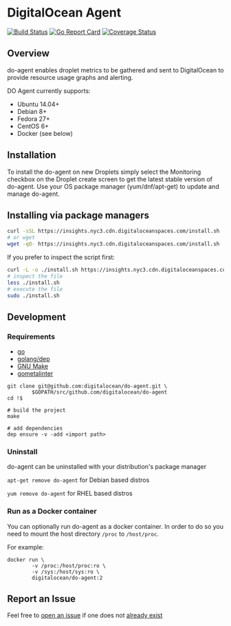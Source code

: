 # DigitalOcean Agent

[![Build
Status](https://travis-ci.org/digitalocean/do-agent.svg?branch=master)](https://travis-ci.org/digitalocean/do-agent)
[![Go Report Card](https://goreportcard.com/badge/github.com/digitalocean/do-agent)](https://goreportcard.com/report/github.com/digitalocean/do-agent)
[![Coverage Status](https://coveralls.io/repos/github/digitalocean/do-agent/badge.svg?branch=feat%2Fadd-coveralls-report)](https://coveralls.io/github/digitalocean/do-agent?branch=feat%2Fadd-coveralls-report)

## Overview
do-agent enables droplet metrics to be gathered and sent to DigitalOcean to provide resource usage graphs and alerting. 

DO Agent currently supports:
- Ubuntu 14.04+
- Debian 8+
- Fedora 27+
- CentOS 6+
- Docker (see below)

## Installation

To install the do-agent on new Droplets simply select the Monitoring checkbox on the Droplet create screen to get the latest stable version of do-agent. Use your OS package manager (yum/dnf/apt-get) to update and manage do-agent.

## Installing via package managers

```bash
curl -sSL https://insights.nyc3.cdn.digitaloceanspaces.com/install.sh | sudo bash
# or wget
wget -qO- https://insights.nyc3.cdn.digitaloceanspaces.com/install.sh | sudo bash
```

If you prefer to inspect the script first:

```bash
curl -L -o ./install.sh https://insights.nyc3.cdn.digitaloceanspaces.com/install.sh
# inspect the file
less ./install.sh
# execute the file
sudo ./install.sh
```

## Development

### Requirements

- [go](https://golang.org/dl/)
- [golang/dep](https://github.com/golang/dep#installation)
- [GNU Make](https://www.gnu.org/software/make/)
- [gometalinter](https://github.com/alecthomas/gometalinter#installing)

```
git clone git@github.com:digitalocean/do-agent.git \
        $GOPATH/src/github.com/digitalocean/do-agent
cd !$

# build the project
make

# add dependencies
dep ensure -v -add <import path>
```

### Uninstall

do-agent can be uninstalled with your distribution's package manager

`apt-get remove do-agent` for Debian based distros

`yum remove do-agent` for RHEL based distros


### Run as a Docker container

You can optionally run do-agent as a docker container. In order to do so
you need to mount the host directory `/proc` to `/host/proc`.

For example:

```
docker run \
        -v /proc:/host/proc:ro \
        -v /sys:/host/sys:ro \
        digitalocean/do-agent:2
```

## Report an Issue
Feel free to [open an issue](https://github.com/digitalocean/do-agent/issues/new)
if one does not [already exist](https://github.com/digitalocean/do-agent/issues)
